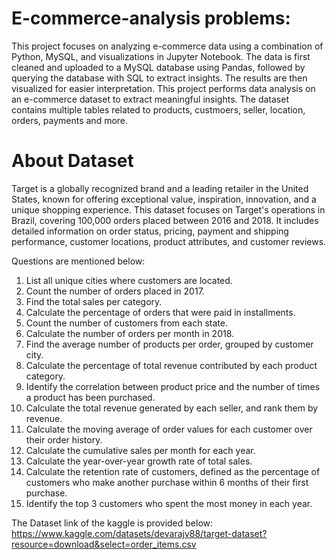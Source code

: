 # E-commerce-analysis problems:
This project focuses on analyzing e-commerce data using a combination of Python, MySQL, and visualizations in Jupyter Notebook. The data is first cleaned and uploaded to a MySQL database using Pandas, followed by querying the database with SQL to extract insights. The results are then visualized for easier interpretation. This project performs data analysis on an e-commerce dataset to extract meaningful insights. The dataset contains multiple tables related to products, custmoers, seller, location, orders, payments and more.

# About Dataset
Target is a globally recognized brand and a leading retailer in the United States, known for offering exceptional value, inspiration, innovation, and a unique shopping experience.
This dataset focuses on Target's operations in Brazil, covering 100,000 orders placed between 2016 and 2018. It includes detailed information on order status, pricing, payment and shipping performance, customer locations, product attributes, and customer reviews.


Questions are mentioned below:
01. List all unique cities where customers are located.
02. Count the number of orders placed in 2017.
03. Find the total sales per category.
04. Calculate the percentage of orders that were paid in installments.
05. Count the number of customers from each state. 
06. Calculate the number of orders per month in 2018.
07. Find the average number of products per order, grouped by customer city.
08. Calculate the percentage of total revenue contributed by each product category.
09. Identify the correlation between product price and the number of times a product has been purchased.
10. Calculate the total revenue generated by each seller, and rank them by revenue.
11. Calculate the moving average of order values for each customer over their order history.
12. Calculate the cumulative sales per month for each year.
13. Calculate the year-over-year growth rate of total sales.
14. Calculate the retention rate of customers, defined as the percentage of customers who make another purchase within 6 months of their first purchase.
15. Identify the top 3 customers who spent the most money in each year.


The Dataset link of the kaggle is provided below:
  https://www.kaggle.com/datasets/devarajv88/target-dataset?resource=download&select=order_items.csv
